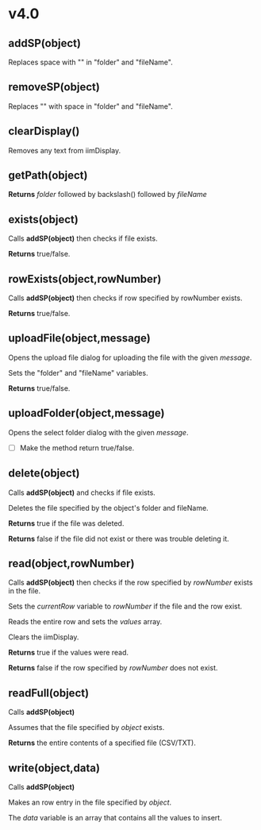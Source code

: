 # v4.0

## addSP(object)
Replaces space with "<SP>" in "folder" and "fileName".


## removeSP(object)
Replaces "<SP>" with space in "folder" and "fileName".

  
## clearDisplay()
Removes any text from iimDisplay.


## getPath(object)
**Returns** *folder* followed by backslash(\) followed by *fileName*


## exists(object)
Calls **addSP(object)** then checks if file exists. 

**Returns** true/false.


## rowExists(object,rowNumber)
Calls **addSP(object)** then checks if row specified by rowNumber exists.

**Returns** true/false.

## uploadFile(object,message)
Opens the upload file dialog for uploading the file with the given *message*.

Sets the "folder" and "fileName" variables.

**Returns** true/false.

## uploadFolder(object,message)
Opens the select folder dialog with the given *message*.

- [ ] Make the method return true/false.

## delete(object)
Calls **addSP(object)** and checks if file exists.

Deletes the file specified by the object's folder and fileName.

**Returns** true if the file was deleted.

**Returns** false if the file did not exist or there was trouble deleting it.

## read(object,rowNumber)
Calls **addSP(object)** then checks if the row specified by *rowNumber* exists in the file.

Sets the *currentRow* variable to *rowNumber* if the file and the row exist.

Reads the entire row and sets the *values* array.

Clears the iimDisplay.

**Returns** true if the values were read.

**Returns** false if the row specified by *rowNumber* does not exist.

## readFull(object)
Calls **addSP(object)**

Assumes that the file specified by *object* exists.

**Returns** the entire contents of a specified file (CSV/TXT).

## write(object,data)
Calls **addSP(object)**

Makes an row entry in the file specified by *object*.

The *data* variable is an array that contains all the values to insert.
